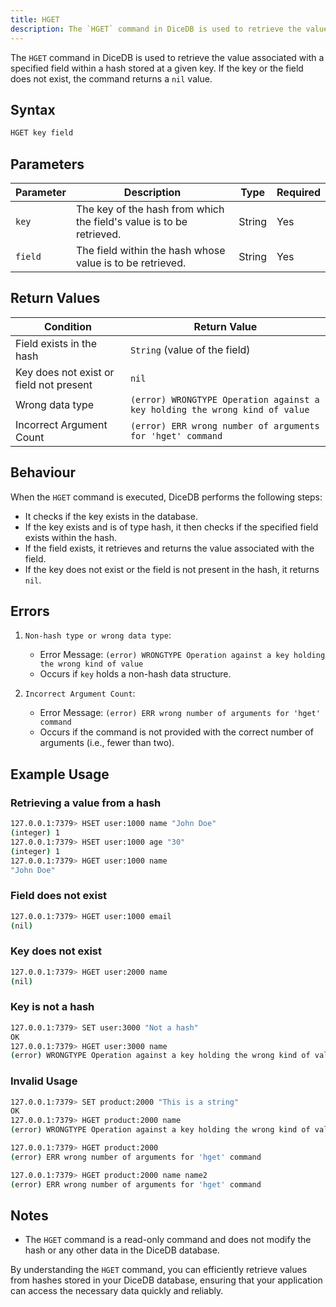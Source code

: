 ```yaml
---
title: HGET
description: The `HGET` command in DiceDB is used to retrieve the value associated with a specified field within a hash stored at a given key. If the key or the field does not exist, the command returns a `nil` value.
---
```


The `HGET` command in DiceDB is used to retrieve the value associated with a specified field within a hash stored at a given key. If the key or the field does not exist, the command returns a `nil` value.

## Syntax

```bash
HGET key field
```

## Parameters

| Parameter | Description                                                          | Type   | Required |
| --------- | -------------------------------------------------------------------- | ------ | -------- |
| `key`     | The key of the hash from which the field's value is to be retrieved. | String | Yes      |
| `field`   | The field within the hash whose value is to be retrieved.            | String | Yes      |

## Return Values

| Condition                               | Return Value                                                                |
| --------------------------------------- | --------------------------------------------------------------------------- |
| Field exists in the hash                | `String` (value of the field)                                               |
| Key does not exist or field not present | `nil`                                                                       |
| Wrong data type                         | `(error) WRONGTYPE Operation against a key holding the wrong kind of value` |
| Incorrect Argument Count                | `(error) ERR wrong number of arguments for 'hget' command`                  |

## Behaviour

When the `HGET` command is executed, DiceDB performs the following steps:

- It checks if the key exists in the database.
- If the key exists and is of type hash, it then checks if the specified field exists within the hash.
- If the field exists, it retrieves and returns the value associated with the field.
- If the key does not exist or the field is not present in the hash, it returns `nil`.

## Errors

1. `Non-hash type or wrong data type`:

   - Error Message: `(error) WRONGTYPE Operation against a key holding the wrong kind of value`
   - Occurs if `key` holds a non-hash data structure.

2. `Incorrect Argument Count`:

   - Error Message: `(error) ERR wrong number of arguments for 'hget' command`
   - Occurs if the command is not provided with the correct number of arguments (i.e., fewer than two).

## Example Usage

### Retrieving a value from a hash

```bash
127.0.0.1:7379> HSET user:1000 name "John Doe"
(integer) 1
127.0.0.1:7379> HSET user:1000 age "30"
(integer) 1
127.0.0.1:7379> HGET user:1000 name
"John Doe"
```

### Field does not exist

```bash
127.0.0.1:7379> HGET user:1000 email
(nil)
```

### Key does not exist

```bash
127.0.0.1:7379> HGET user:2000 name
(nil)
```

### Key is not a hash

```bash
127.0.0.1:7379> SET user:3000 "Not a hash"
OK
127.0.0.1:7379> HGET user:3000 name
(error) WRONGTYPE Operation against a key holding the wrong kind of value
```

### Invalid Usage

```bash
127.0.0.1:7379> SET product:2000 "This is a string"
OK
127.0.0.1:7379> HGET product:2000 name
(error) WRONGTYPE Operation against a key holding the wrong kind of value
```

```bash
127.0.0.1:7379> HGET product:2000
(error) ERR wrong number of arguments for 'hget' command

127.0.0.1:7379> HGET product:2000 name name2
(error) ERR wrong number of arguments for 'hget' command
```


## Notes

- The `HGET` command is a read-only command and does not modify the hash or any other data in the DiceDB database.

By understanding the `HGET` command, you can efficiently retrieve values from hashes stored in your DiceDB database, ensuring that your application can access the necessary data quickly and reliably.
